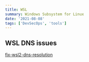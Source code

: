 ```yaml
---
title: WSL
summary: Windows Subsystem for Linux
date: '2021-08-08'
tags: ['DevSecOps', 'tools']
---
```


## WSL DNS issues
[fix-wsl2-dns-resolution](https://gist.github.com/coltenkrauter/608cfe02319ce60facd76373249b8ca6)